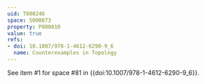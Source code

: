 ```yaml
---
uid: T000246
space: S000073
property: P000010
value: true
refs:
- doi: 10.1007/978-1-4612-6290-9_6
  name: Counterexamples in Topology
---
```


See item #1 for space #81 in {{doi:10.1007/978-1-4612-6290-9_6}}.
